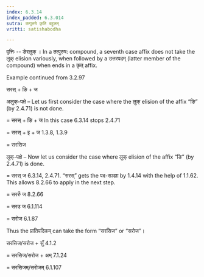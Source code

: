 ```yaml
---
index: 6.3.14
index_padded: 6.3.014
sutra: तत्पुरुषे कृति बहुलम्
vritti: satishabodha

---
```

वृत्तिः -- ङेरलुक् । In a तत्पुरुष: compound, a seventh case affix does not take the लुक् elision variously, when followed by a उत्तरपदम् (latter member of the compound) when ends in a कृत् affix.


Example continued from 3.2.97


सरस् + ङि + ज


अलुक्-पक्षे – Let us first consider the case where the लुक् elision of the affix “ङि” (by 2.4.71) is not done.


= सरस् + ङि + ज In this case 6.3.14 stops 2.4.71

= सरस् + इ + ज 1.3.8, 1.3.9

= सरसिज


लुक्-पक्षे – Now let us consider the case where लुक् elision of the affix “ङि” (by 2.4.71) is done.


= सरस् ज 6.3.14, 2.4.71. “सरस्” gets the पद-सञ्ज्ञा by 1.4.14 with the help of 1.1.62. This allows 8.2.66 to apply in the next step.

= सररुँ ज 8.2.66

= सरउ ज 6.1.114

= सरोज 6.1.87


Thus the प्रातिपदिकम् can take the form “सरसिज” or “सरोज”।


सरसिज/सरोज + सुँ 4.1.2

= सरसिज/सरोज + अम् 7.1.24

= सरसिजम्/सरोजम् 6.1.107